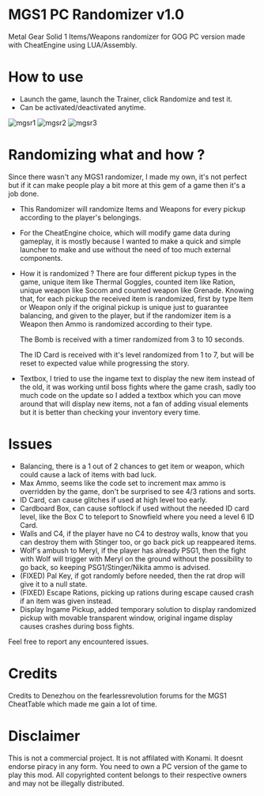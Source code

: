 # MGS1 PC Randomizer v1.0
Metal Gear Solid 1 Items/Weapons randomizer for GOG PC version made with CheatEngine using LUA/Assembly.

# How to use
- Launch the game, launch the Trainer, click Randomize and test it.
- Can be activated/deactivated anytime.

![mgsr1](https://user-images.githubusercontent.com/110473739/200180648-4c2b8633-8f7b-48a2-81da-f4322025265c.gif)
![mgsr2](https://user-images.githubusercontent.com/110473739/200182692-f0dfad0f-b495-404f-a05a-645a73f4fdd7.gif)
![mgsr3](https://user-images.githubusercontent.com/110473739/200182695-faac1141-7db9-4afc-8ffb-4af3d2e306ff.gif)

# Randomizing what and how ?
Since there wasn't any MGS1 randomizer, I made my own, it's not perfect but if it can make people play a bit more at this gem of a game then it's a job done.
- This Randomizer will randomize Items and Weapons for every pickup according to the player's belongings.
- For the CheatEngine choice, which will modify game data during gameplay, 
  it is mostly because I wanted to make a quick and simple launcher to make and use without the need of too much external components.
- How it is randomized ? 
  There are four different pickup types in the game, unique item like Thermal Goggles, counted item like Ration, unique weapon like Socom and counted weapon like       Grenade.
  Knowing that, for each pickup the received item is randomized, first by type Item or Weapon only if the original pickup is unique just to guarantee balancing,
  and given to the player, but if the randomizer item is a Weapon then Ammo is randomized according to their type.
  
  The Bomb is received with a timer randomized from 3 to 10 seconds.
  
  The ID Card is received with it's level randomized from 1 to 7, but will be reset to expected value while progressing the story. 
- Textbox,
  I tried to use the ingame text to display the new item instead of the old, it was working until boss fights where the game crash,
  sadly too much code on the update so I added a textbox which you can move around that will display new items, 
  not a fan of adding visual elements but it is better than checking your inventory every time.
  
# Issues
- Balancing, 
  there is a 1 out of 2 chances to get item or weapon, which could cause a lack of items with bad luck.
- Max Ammo,
  seems like the code set to increment max ammo is overridden by the game, don't be surprised to see 4/3 rations and sorts.
- ID Card,
  can cause glitches if used at high level too early.
- Cardboard Box,
  can cause softlock if used without the needed ID card level, like the Box C to teleport to Snowfield where you need a level 6 ID Card.
- Walls and C4,
  if the player have no C4 to destroy walls, know that you can destroy them with Stinger too, or go back pick up reappeared items.
- Wolf's ambush to Meryl,
  if the player has already PSG1, then the fight with Wolf will trigger with Meryl on the ground without the possibility to go back,
  so keeping PSG1/Stinger/Nikita ammo is advised.
- (FIXED) Pal Key,
  if got randomly before needed, then the rat drop will give it to a null state.
- (FIXED) Escape Rations,
  picking up rations during escape caused crash if an item was given instead.
- Display Ingame Pickup,
  added temporary solution to display randomized pickup with movable transparent window, original ingame display causes crashes
  during boss fights.

Feel free to report any encountered issues.

# Credits
Credits to Denezhou on the fearlessrevolution forums for the MGS1 CheatTable which made me gain a lot of time.

# Disclaimer
This is not a commercial project. It is not affilated with Konami. It doesnt endorse piracy in any form. You need to own a PC version of the game to play this mod. All copyrighted content belongs to their respective owners and may not be illegally distributed.
